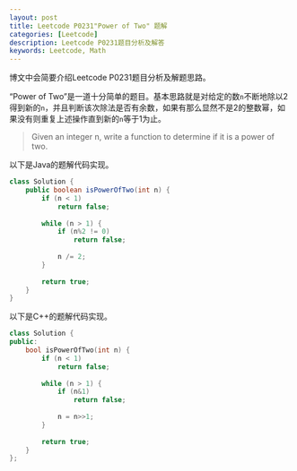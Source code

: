 ```yaml
---
layout: post
title: Leetcode P0231"Power of Two" 题解
categories: [Leetcode]
description: Leetcode P0231题目分析及解答
keywords: Leetcode, Math
---
```


博文中会简要介绍Leetcode P0231题目分析及解题思路。

“Power of Two”是一道十分简单的题目。基本思路就是对给定的数`n`不断地除以2得到新的`n`，并且判断该次除法是否有余数，如果有那么显然不是2的整数幂，如果没有则重复上述操作直到新的`n`等于1为止。

> Given an integer n, write a function to determine if it is a power of two.

以下是Java的题解代码实现。
```java
class Solution {
    public boolean isPowerOfTwo(int n) {
        if (n < 1)
            return false;
        
        while (n > 1) {
            if (n%2 != 0)
                return false;
            
            n /= 2;
        }
        
        return true;
    }
}
```

以下是C++的题解代码实现。
```cpp
class Solution {
public:
    bool isPowerOfTwo(int n) {
        if (n < 1)
            return false;
        
        while (n > 1) {
            if (n&1)
                return false;
            
            n = n>>1;
        }
        
        return true;
    }
};
```